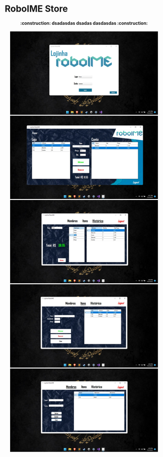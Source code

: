 # RoboIME Store
<h4 align="center"> 
    :construction:  dsadasdas
    dsadas
    dasdasdas
    :construction:
</h4>
<p align ="center">
  <img width ="470" src = "/to_Readme/Login.jpeg">
  <img width ="470" src = "/to_Readme/1.jpeg">
  <img width ="470" src = "/to_Readme/2.jpeg">
  <img width ="470" src = "/to_Readme/3.jpeg">
  <img width ="470" src = "/to_Readme/4.jpeg">
</p>
